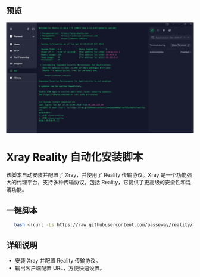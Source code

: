 ## 预览

![preview](预览.png)

# Xray Reality 自动化安装脚本
该脚本自动安装并配置了 Xray，并使用了 Reality 传输协议。Xray 是一个功能强大的代理平台，支持多种传输协议，包括 Reality，它提供了更高级的安全性和混淆功能。

## 一键脚本
```bash
   bash <(curl -Ls https://raw.githubusercontent.com/passeway/reality/main/reality.sh)
```
## 详细说明

- 安装 Xray 并配置 Reality 传输协议。
- 输出客户端配置 URL，方便快速设置。


